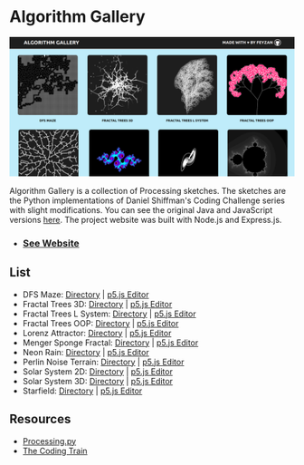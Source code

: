 # Algorithm Gallery

![Preview](preview.png)

Algorithm Gallery is a collection of Processing sketches. The sketches are the Python implementations of Daniel Shiffman's Coding Challenge series with slight modifications. You can see the original Java and JavaScript versions [here](https://thecodingtrain.com/CodingChallenges/). The project website was built with Node.js and Express.js.

- ### [See Website](https://algorithmgallery.herokuapp.com/)

## List

- DFS Maze: [Directory](sketches/dfs_maze) | [p5.js Editor](https://editor.p5js.org/feyzan/sketches/urr4nLyuC)
- Fractal Trees 3D: [Directory](sketches/fractal_trees_3d) | [p5.js Editor](https://editor.p5js.org/feyzan/sketches/B3dfzBf4s)
- Fractal Trees L System: [Directory](sketches/fractal_trees_l_system) | [p5.js Editor](https://editor.p5js.org/feyzan/sketches/qGTI6pxGd)
- Fractal Trees OOP: [Directory](sketches/fractal_trees_oop) | [p5.js Editor](https://editor.p5js.org/feyzan/sketches/cGsK2LzGP)
- Lorenz Attractor: [Directory](sketches/lorenz_attractor) | [p5.js Editor](https://editor.p5js.org/feyzan/sketches/vmlTm3jZA)
- Menger Sponge Fractal: [Directory](sketches/menger_sponge_fractal) | [p5.js Editor](https://editor.p5js.org/feyzan/sketches/L3PK7DunV)
- Neon Rain: [Directory](sketches/neon_rain) | [p5.js Editor](https://editor.p5js.org/feyzan/sketches/7mU_b6Qah)
- Perlin Noise Terrain: [Directory](sketches/perlin_noise_terrain) | [p5.js Editor](https://editor.p5js.org/feyzan/sketches/MsmcYDI7L)
- Solar System 2D: [Directory](sketches/solar_system_2d) | [p5.js Editor](https://editor.p5js.org/feyzan/sketches/Tf196VW7Z)
- Solar System 3D: [Directory](sketches/solar_system_3d) | [p5.js Editor](https://editor.p5js.org/feyzan/sketches/0Lc2mWEyQ)
- Starfield: [Directory](sketches/starfield) | [p5.js Editor](https://editor.p5js.org/feyzan/sketches/boC-VZdIG)

## Resources

- [Processing.py](https://py.processing.org/)
- [The Coding Train](https://thecodingtrain.com/)
